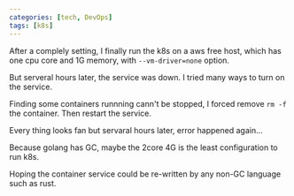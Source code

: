 ```yaml
---
categories: [tech, DevOps]
tags: [k8s]
---
```


After a complely setting, I finally run the k8s on a aws free host, which has one cpu core and 1G memory, with ```--vm-driver=none``` option. 

But serveral hours later, the service was down. I tried many ways to turn on the service.

Finding some containers runnning cann't be stopped, I forced remove ```rm -f``` the container. Then restart the service.

Every thing looks fan but servaral hours later, error happened again...

Because golang has GC, maybe the 2core 4G is the least configuration to run k8s.

Hoping the container service could be re-written by any non-GC language such as rust.

